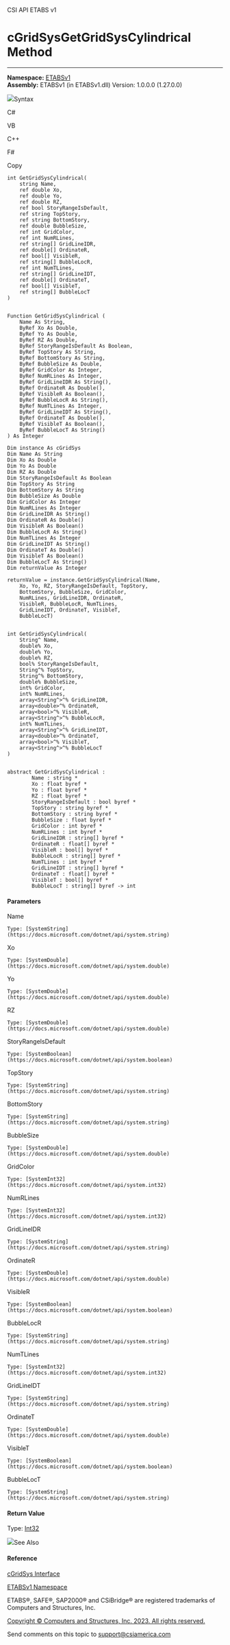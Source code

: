 ﻿

CSI API ETABS v1

# cGridSysGetGridSysCylindrical Method  
  
---  
  
**Namespace:** [ETABSv1](2780f1b8-2033-5289-2298-1cdb2a7508d9.htm)  
**Assembly:** ETABSv1 (in ETABSv1.dll) Version: 1.0.0.0 (1.27.0.0)

![](../icons/SectionExpanded.png)Syntax

C#

VB

C++

F#

Copy

    
    
    int GetGridSysCylindrical(
    	string Name,
    	ref double Xo,
    	ref double Yo,
    	ref double RZ,
    	ref bool StoryRangeIsDefault,
    	ref string TopStory,
    	ref string BottomStory,
    	ref double BubbleSize,
    	ref int GridColor,
    	ref int NumRLines,
    	ref string[] GridLineIDR,
    	ref double[] OrdinateR,
    	ref bool[] VisibleR,
    	ref string[] BubbleLocR,
    	ref int NumTLines,
    	ref string[] GridLineIDT,
    	ref double[] OrdinateT,
    	ref bool[] VisibleT,
    	ref string[] BubbleLocT
    )
    
    
    Function GetGridSysCylindrical ( 
    	Name As String,
    	ByRef Xo As Double,
    	ByRef Yo As Double,
    	ByRef RZ As Double,
    	ByRef StoryRangeIsDefault As Boolean,
    	ByRef TopStory As String,
    	ByRef BottomStory As String,
    	ByRef BubbleSize As Double,
    	ByRef GridColor As Integer,
    	ByRef NumRLines As Integer,
    	ByRef GridLineIDR As String(),
    	ByRef OrdinateR As Double(),
    	ByRef VisibleR As Boolean(),
    	ByRef BubbleLocR As String(),
    	ByRef NumTLines As Integer,
    	ByRef GridLineIDT As String(),
    	ByRef OrdinateT As Double(),
    	ByRef VisibleT As Boolean(),
    	ByRef BubbleLocT As String()
    ) As Integer
    
    Dim instance As cGridSys
    Dim Name As String
    Dim Xo As Double
    Dim Yo As Double
    Dim RZ As Double
    Dim StoryRangeIsDefault As Boolean
    Dim TopStory As String
    Dim BottomStory As String
    Dim BubbleSize As Double
    Dim GridColor As Integer
    Dim NumRLines As Integer
    Dim GridLineIDR As String()
    Dim OrdinateR As Double()
    Dim VisibleR As Boolean()
    Dim BubbleLocR As String()
    Dim NumTLines As Integer
    Dim GridLineIDT As String()
    Dim OrdinateT As Double()
    Dim VisibleT As Boolean()
    Dim BubbleLocT As String()
    Dim returnValue As Integer
    
    returnValue = instance.GetGridSysCylindrical(Name, 
    	Xo, Yo, RZ, StoryRangeIsDefault, TopStory, 
    	BottomStory, BubbleSize, GridColor, 
    	NumRLines, GridLineIDR, OrdinateR, 
    	VisibleR, BubbleLocR, NumTLines, 
    	GridLineIDT, OrdinateT, VisibleT, 
    	BubbleLocT)
    
    
    int GetGridSysCylindrical(
    	String^ Name, 
    	double% Xo, 
    	double% Yo, 
    	double% RZ, 
    	bool% StoryRangeIsDefault, 
    	String^% TopStory, 
    	String^% BottomStory, 
    	double% BubbleSize, 
    	int% GridColor, 
    	int% NumRLines, 
    	array<String^>^% GridLineIDR, 
    	array<double>^% OrdinateR, 
    	array<bool>^% VisibleR, 
    	array<String^>^% BubbleLocR, 
    	int% NumTLines, 
    	array<String^>^% GridLineIDT, 
    	array<double>^% OrdinateT, 
    	array<bool>^% VisibleT, 
    	array<String^>^% BubbleLocT
    )
    
    
    abstract GetGridSysCylindrical : 
            Name : string * 
            Xo : float byref * 
            Yo : float byref * 
            RZ : float byref * 
            StoryRangeIsDefault : bool byref * 
            TopStory : string byref * 
            BottomStory : string byref * 
            BubbleSize : float byref * 
            GridColor : int byref * 
            NumRLines : int byref * 
            GridLineIDR : string[] byref * 
            OrdinateR : float[] byref * 
            VisibleR : bool[] byref * 
            BubbleLocR : string[] byref * 
            NumTLines : int byref * 
            GridLineIDT : string[] byref * 
            OrdinateT : float[] byref * 
            VisibleT : bool[] byref * 
            BubbleLocT : string[] byref -> int 
    

#### Parameters

Name

    Type: [SystemString](https://docs.microsoft.com/dotnet/api/system.string)  

Xo

    Type: [SystemDouble](https://docs.microsoft.com/dotnet/api/system.double)  

Yo

    Type: [SystemDouble](https://docs.microsoft.com/dotnet/api/system.double)  

RZ

    Type: [SystemDouble](https://docs.microsoft.com/dotnet/api/system.double)  

StoryRangeIsDefault

    Type: [SystemBoolean](https://docs.microsoft.com/dotnet/api/system.boolean)  

TopStory

    Type: [SystemString](https://docs.microsoft.com/dotnet/api/system.string)  

BottomStory

    Type: [SystemString](https://docs.microsoft.com/dotnet/api/system.string)  

BubbleSize

    Type: [SystemDouble](https://docs.microsoft.com/dotnet/api/system.double)  

GridColor

    Type: [SystemInt32](https://docs.microsoft.com/dotnet/api/system.int32)  

NumRLines

    Type: [SystemInt32](https://docs.microsoft.com/dotnet/api/system.int32)  

GridLineIDR

    Type: [SystemString](https://docs.microsoft.com/dotnet/api/system.string)  

OrdinateR

    Type: [SystemDouble](https://docs.microsoft.com/dotnet/api/system.double)  

VisibleR

    Type: [SystemBoolean](https://docs.microsoft.com/dotnet/api/system.boolean)  

BubbleLocR

    Type: [SystemString](https://docs.microsoft.com/dotnet/api/system.string)  

NumTLines

    Type: [SystemInt32](https://docs.microsoft.com/dotnet/api/system.int32)  

GridLineIDT

    Type: [SystemString](https://docs.microsoft.com/dotnet/api/system.string)  

OrdinateT

    Type: [SystemDouble](https://docs.microsoft.com/dotnet/api/system.double)  

VisibleT

    Type: [SystemBoolean](https://docs.microsoft.com/dotnet/api/system.boolean)  

BubbleLocT

    Type: [SystemString](https://docs.microsoft.com/dotnet/api/system.string)  

#### Return Value

Type: [Int32](https://docs.microsoft.com/dotnet/api/system.int32)

![](../icons/SectionExpanded.png)See Also

#### Reference

[cGridSys Interface](6d75f8ee-f454-9cd6-fa12-e524bf7df3c6.htm)

[ETABSv1 Namespace](2780f1b8-2033-5289-2298-1cdb2a7508d9.htm)

ETABS®, SAFE®, SAP2000® and CSiBridge® are registered trademarks of Computers
and Structures, Inc.  

[Copyright © Computers and Structures, Inc. 2023. All rights
reserved.](http://www.csiamerica.com)

Send comments on this topic to
[support@csiamerica.com](mailto:support%40csiamerica.com?Subject=CSI%20API%20ETABS%20v1)

